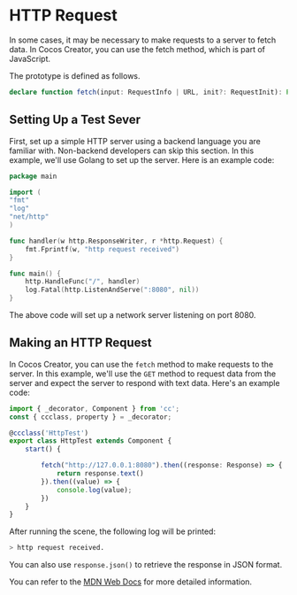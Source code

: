 # HTTP Request

In some cases, it may be necessary to make requests to a server to fetch data. In Cocos Creator, you can use the fetch method, which is part of JavaScript.

The prototype is defined as follows.

```ts
declare function fetch(input: RequestInfo | URL, init?: RequestInit): Promise<Response>;
```

## Setting Up a Test Sever

First, set up a simple HTTP server using a backend language you are familiar with. Non-backend developers can skip this section. In this example, we'll use Golang to set up the server. Here is an example code:

```go
package main

import (
"fmt"
"log"
"net/http"
)

func handler(w http.ResponseWriter, r *http.Request) {
    fmt.Fprintf(w, "http request received")
}

func main() {
    http.HandleFunc("/", handler)
    log.Fatal(http.ListenAndServe(":8080", nil))
}
```

The above code will set up a network server listening on port 8080.

## Making an HTTP Request

In Cocos Creator, you can use the `fetch` method to make requests to the server. In this example, we'll use the `GET` method to request data from the server and expect the server to respond with text data. Here's an example code:

```ts
import { _decorator, Component } from 'cc';
const { ccclass, property } = _decorator;

@ccclass('HttpTest')
export class HttpTest extends Component {
    start() {

        fetch("http://127.0.0.1:8080").then((response: Response) => {
            return response.text()
        }).then((value) => {
            console.log(value);
        })
    }
}
```

After running the scene, the following log will be printed:

```bash
> http request received.
```

You can also use `response.json()` to retrieve the response in JSON format.

You can refer to the [MDN Web Docs](https://developer.mozilla.org/zh-CN/docs/Web/API/Fetch_API/Using_Fetch) for more detailed information.
